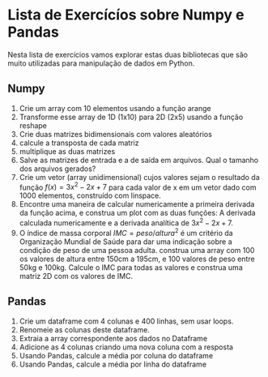 # Lista de Exercícíos sobre Numpy e Pandas
Nesta lista de exercícios vamos explorar estas duas bibliotecas que são muito utilizadas para manipulação de dados em Python.

## Numpy

1. Crie um array com 10 elementos usando a função arange
2. Transforme esse array de 1D (1x10) para 2D (2x5) usando a função reshape
3. Crie duas matrizes bidimensionais com valores aleatórios
4. calcule a transposta de cada matriz
5. multiplique as duas matrizes
6. Salve as matrizes de entrada e a de saída em arquivos. Qual o tamanho dos arquivos gerados?
7. Crie um vetor (array unidimensional) cujos valores sejam o resultado da função $f(x) = 3x^2 - 2x +7$ para cada valor de x em um vetor dado com 1000 elementos, construído com linspace.
8. Encontre uma maneira de calcular numericamente a primeira derivada da função acima, e construa um plot com as duas funções: A derivada calculada numericamente e a derivada analítica de $3x^2 - 2x +7$.
9. O índice de massa corporal $IMC=peso/altura^2$ é um critério da Organização Mundial de Saúde para dar uma indicação sobre a condição de peso de uma pessoa adulta. construa uma array com 100 os valores de altura entre 150cm a 195cm, e  100 valores de peso entre 50kg e 100kg. Calcule o IMC para todas as valores e construa uma matriz 2D com os valores de IMC. 

## Pandas
1. Crie um dataframe com 4 colunas e 400 linhas, sem usar loops.
2. Renomeie as colunas deste dataframe.
3. Extraia a array correspondente aos dados no Dataframe
4. Adicione as 4 colunas criando uma nova coluna com a resposta
5. Usando Pandas, calcule a média por coluna do dataframe
6. Usando Pandas, calcule a média por linha do dataframe
